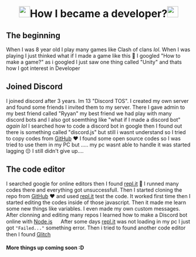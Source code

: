 <h1 align="center"><img src="https://cdn.discordapp.com/emojis/710970919736311942.png?v=1" width="30px">How I became a developer?<img src="https://cdn.discordapp.com/emojis/710970919736311942.png?v=1" width="30px"></h1>

## The beginning
When I was 8 year old I play many games like Clash of clans *lol*. When I was playing I just thinked what if I made a game like this :eyes: I googled "How to make a game?" as i googled I just saw one thing called "Unity" and thats how I got interest in Developer

## Joined Discord
I joined discord after 3 years. Im 13 "Discord TOS". I created my own server and found some friends I invited them to my server. There I gave admin to my best friend called "Ryyan" my best friend we had play with many discord bots and I also got soemthing like "what if I made a discord bot" *again lol* I searched how to code a discord bot in google then I found out there is something called "discord.js" but still i wasnt understand so I tried to copy codes from [GitHub](https://github.com) :heart: I found some open source codes so I was tried to use them in my PC but ..... my pc wasnt able to handle it was started lagging :pensive: I still didn't give up....

## The code editor
I searched google for online editors then I found [repl.it](https://repl.it) :partying_face: I runned many codes there and everything got unsuccessfull. Then I started cloning the repo from [GitHub](https://github.com) :heart: and used [repl.it](https://repl.it) test the code. It worked first time then I started editing the codes inside of those javascript. Then it made me learn some new things like variables. I even made my own custom messages. After clonning and editing many repos I learned how to make a Discord bot online with [Node.js](https://nodejs.org/) <img src="https://www.phpexperttechnologies.com/cp-admin/dynamic_folder/blog_image/5d8c88533f72cnode-js-new.png" width="15px"> After some days [repl.it](https://repl.it) was not loading in my pc I just got `"Failed..."` something error. Then i tried to found another code editor then I found [Glitch](https://glitch.com) <img src="https://cdn.glitch.com/e200ca48-8caa-472f-b105-1ab0ed3d605d%2Fglitch-fish-big.png?v=1534344540198" width="15px">

#### More things up coming soon :D
